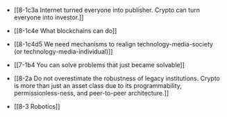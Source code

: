 - [[8-1c3a Internet turned everyone into publisher. Crypto can turn everyone into investor.]]
- [[8-1c4e What blockchains can do]]
- [[8-1c4d5 We need mechanisms to realign technology-media-society (or technology-media-individual)]]
- [[7-1b4 You can solve problems that just became solvable]]

- [[8-2a Do not overestimate the robustness of legacy institutions. Crypto is more than just an asset class due to its programmability, permissionless-ness, and peer-to-peer architecture.]]
- [[8-3 Robotics]]
